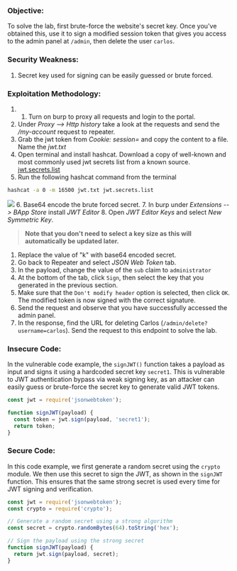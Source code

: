 ### Objective:
To solve the lab, first brute-force the website's secret key. Once you've obtained this, use it to sign a modified session token that gives you access to the admin panel at `/admin`, then delete the user `carlos`.

### Security Weakness:
1. Secret key used for signing can be easily guessed or brute forced.

### Exploitation Methodology:
1. 1. Turn on burp to proxy all requests and login to the portal. 
2. Under *Proxy --> Http history* take a look at the requests and send the */my-account* request to repeater.
3. Grab the jwt token from *Cookie: session=* and copy the content to a file. Name the *jwt.txt*
4. Open terminal and install hashcat. Download a copy of well-known and most commonly used jwt secrets list from a known source. [jwt.secrets.list](https://raw.githubusercontent.com/wallarm/jwt-secrets/master/jwt.secrets.list)
5. Run the following hashcat command from the terminal
```bash
hashcat -a 0 -m 16500 jwt.txt jwt.secrets.list
```
![](a23b1981ba58a6f7e1da426b987108f7.png)
6. Base64 encode the brute forced secret. 
7. In burp under *Extensions --> BApp Store* install *JWT Editor*
8. Open *JWT Editor Keys* and select *New Symmetric Key*. 
> **Note that you don't need to select a key size as this will automatically be updated later.**
1. Replace the value of "k" with base64 encoded secret.
2. Go back to Repeater and select *JSON Web Token* tab. 
3. In the payload, change the value of the `sub` claim to `administrator`
4. At the bottom of the tab, click `Sign`, then select the key that you generated in the previous section.
5. Make sure that the `Don't modify header` option is selected, then click `OK`. The modified token is now signed with the correct signature.
6. Send the request and observe that you have successfully accessed the admin panel.
7. In the response, find the URL for deleting Carlos (`/admin/delete?username=carlos`). Send the request to this endpoint to solve the lab.

### Insecure Code:
In the vulnerable code example, the `signJWT()` function takes a payload as input and signs it using a hardcoded secret key `secret1`. This is vulnerable to JWT authentication bypass via weak signing key, as an attacker can easily guess or brute-force the secret key to generate valid JWT tokens.
```javascript
const jwt = require('jsonwebtoken');

function signJWT(payload) {
  const token = jwt.sign(payload, 'secret1');
  return token;
}
```

### Secure Code:
In this code example, we first generate a random secret using the `crypto` module. We then use this secret to sign the JWT, as shown in the `signJWT` function. This ensures that the same strong secret is used every time for JWT signing and verification.
```javascript
const jwt = require('jsonwebtoken');
const crypto = require('crypto');

// Generate a random secret using a strong algorithm
const secret = crypto.randomBytes(64).toString('hex');

// Sign the payload using the strong secret
function signJWT(payload) {
  return jwt.sign(payload, secret);
}
```
